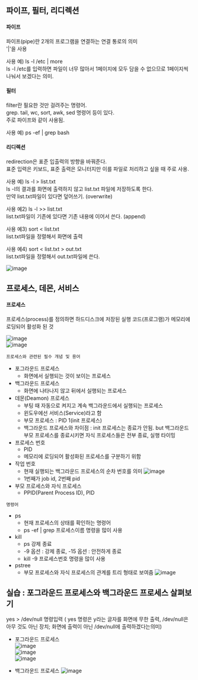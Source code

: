 ## 파이프, 필터, 리디렉션
#### 파이프
파이프(pipe)란 2개의 프로그램을 연결하는 연결 통로의 의미  
'|'을 사용  

사용 예) ls -l /etc | more  
ls -l /etc를 입력하면 파일이 너무 많아서 1페이지에 모두 담을 수 없으므로 1페이지씩 나눠서 보겠다는 의미.  

#### 필터
filter란 필요한 것만 걸려주는 명령어.  
grep. tail, wc, sort, awk, sed 명령어 등이 있다.  
주로 파이프와 같이 사용됨.  

사용 예) ps -ef | grep bash  

#### 리디렉션
redirection은 표준 입출력의 방향을 바꿔준다.  
표준 입력은 키보드, 표준 출력은 모니터지만 이를 파일로 처리하고 싶을 때 주로 사용.  

사용 예) ls -l > list.txt  
ls -l의 결과를 화면에 출력하지 않고 list.txt 파일에 저장하도록 한다.  
만약 list.txt파일이 있다면 덮어쓰기. (overwrite)  

사용 예2) ls -l >> list.txt  
list.txt파일이 기존에 있다면 기존 내용에 이어서 쓴다. (append)  

사용 예3) sort < list.txt  
list.txt파일을 정렬해서 화면에 출력

사용 예4) sort < list.txt > out.txt  
list.txt파일을 정렬해서 out.txt파일에 쓴다.  

![image](https://user-images.githubusercontent.com/67637716/188320867-e90f3110-6215-4d32-ae5f-dcee29d71d36.png)  


## 프로세스, 데몬, 서비스
#### 프로세스
프로세스(process)를 정의하면 하드디스크에 저장된 실행 코드(프로그램)가 메모리에 로딩되어 활성화 된 것  

![image](https://user-images.githubusercontent.com/67637716/188321418-02690695-7afb-4482-82bc-cb7402d895f6.png)  
![image](https://user-images.githubusercontent.com/67637716/188321429-49439bf5-54f4-4980-a4b5-2e08feab2ce6.png)  


`프로세스와 관련된 필수 개념 및 용어`  
* 포그라운드 프로세스
    * 화면에서 실행되는 것이 보이는 프로세스
* 백그라운드 프로세스
    * 화면에 나타나지 않고 뒤에서 실행되는 프로세스
* 데몬(Deamon) 프로세스 
    * 부팅 때 자동으로 켜지고 계속 백그라운드에서 실행되는 프로세스
    * 윈도우에선 서비스(Service)라고 함
    * 부모 프로세스 : PID 1(init 프로세스)  
    * 백그라운드 프로세스와 차이점 : init 프로세스는 종료가 안됨. but 백그라운드 부모 프로세스를 종료시키면 자식 프로세스들은 전부 종료, 실행 타이밍  
* 프로세스 번호
    * PID
    * 메모리에 로딩되어 활성화된 프로세스를 구분하기 위함
* 작업 번호
    * 현재 실행되는 백그라운드 프로세스의 순차 번호를 의미
![image](https://user-images.githubusercontent.com/67637716/188321325-3285dd76-8e3f-451a-bf00-644d5903299d.png)  
    * 1번째가 job id, 2번째 pid
* 부모 프로세스와 자식 프로세스
    * PPID(Parent Process ID), PID

`명령어`
* ps
    * 현재 프로세스의 상태를 확인하는 명령어
    * ps -ef | grep 프로세스이름 명령을 많이 사용
* kill
    * ps 강제 종료
    * -9 옵션 : 강제 종료, -15 옵션 : 안전하게 종료
    * kill -9 프로세스번호 명령을 많이 사용
* pstree
    * 부모 프로세스와 자식 프로세스의 관계를 트리 형태로 보여줌
![image](https://user-images.githubusercontent.com/67637716/188321685-7ecbdab6-13cc-449d-8f06-b5bf9983b445.png)  


## 실습 : 포그라운드 프로세스와 백그라운드 프로세스 살펴보기
yes > /dev/null 명령입력 ( yes 명령은 y라는 글자를 화면에 무한 출력, /dev/null은 아무 것도 아닌 장치; 화면에 출력이 아닌 /dev/null에 출력하겠다는의미)  

* 포그라운드 프로세스  
![image](https://user-images.githubusercontent.com/67637716/188321840-286699bb-3f63-4373-ac38-f8c01c9ed460.png)  
![image](https://user-images.githubusercontent.com/67637716/188321877-e8b284cd-5980-4623-9fd9-d111dd8d2459.png)  
![image](https://user-images.githubusercontent.com/67637716/188321892-751f1d23-57dc-419a-8cb2-cd55ed2fc170.png)  

* 백그라운드 프로세스
![image](https://user-images.githubusercontent.com/67637716/188321916-d11287df-ee1f-492b-813f-c2317bf34d41.png)  








